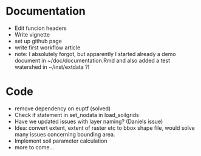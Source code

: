 # Documentation

- Edit funcion headers
- Write vignette
- set up github page
- write first workflow article
- note: I absolutely forgot, but apparently I started already a demo document in ~/doc/documentation.Rmd and also added a test watershed in ~/inst/extdata ?!

# Code

- remove dependency on euptf (solved)
- Check if statement in set_nodata in load_soilgrids
- Have we updated issues with layer naming? (Daniels issue)
- Idea: convert extent, extent of raster etc to bbox shape file, would solve many 
  issues concerning bounding area.
- Implement soil parameter calculation
- more to come...
